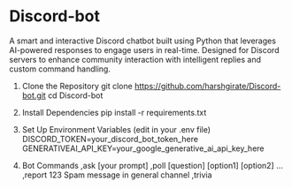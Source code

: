 # Discord-bot
A smart and interactive Discord chatbot built using Python that leverages AI-powered responses to engage users in real-time. Designed for Discord servers to enhance community interaction with intelligent replies and custom command handling.

1. Clone the Repository
   git clone https://github.com/harshgirate/Discord-bot.git
   cd Discord-bot

3. Install Dependencies
   pip install -r requirements.txt

4. Set Up Environment Variables (edit in your .env file)
   DISCORD_TOKEN=your_discord_bot_token_here
   GENERATIVEAI_API_KEY=your_google_generative_ai_api_key_here

6. Bot Commands
   ,ask [your prompt]
   ,poll [question] [option1] [option2] ...
   ,report 123 Spam message in general channel
   ,trivia

